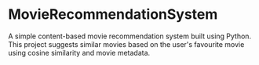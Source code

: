 # MovieRecommendationSystem
A simple content-based movie recommendation system built using Python. This project suggests similar movies based on the user's favourite movie using cosine similarity and movie metadata.
